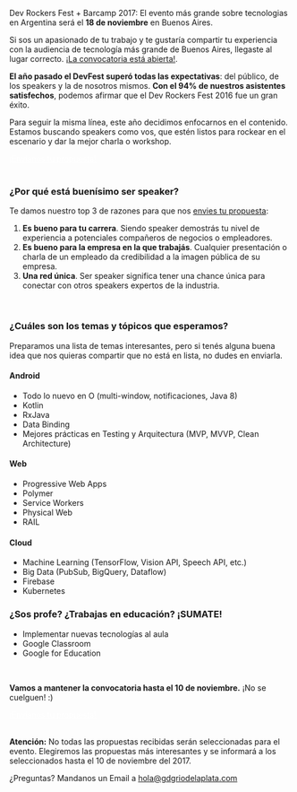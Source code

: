 Dev Rockers Fest + Barcamp 2017: El evento más grande sobre tecnologias en Argentina será el **18 de noviembre** en Buenos Aires.

Si sos un apasionado de tu trabajo y te gustaría compartir tu experiencia con la audiencia de tecnología más grande de Buenos Aires, llegaste al lugar correcto. [¡La convocatoria está abierta!](https://docs.google.com/forms/d/e/1FAIpQLScMIWOc_chV2s80aob709fve4KDXkLtrI3cKuR0-x_Lvzfnfw/viewform?usp=send_form).

**El año pasado el DevFest superó todas las expectativas**: del público, de los speakers y la de nosotros mismos. **Con el 94% de nuestros asistentes satisfechos**, podemos afirmar que el Dev Rockers Fest 2016 fue un gran éxito.

Para seguir la misma línea, este año decidimos enfocarnos en el contenido. Estamos buscando speakers como vos, que estén listos para rockear en el escenario y dar la mejor charla o workshop.

<div class="text-center">
<a href="https://docs.google.com/forms/d/e/1FAIpQLScMIWOc_chV2s80aob709fve4KDXkLtrI3cKuR0-x_Lvzfnfw/viewform?usp=send_form" target="_blank" class="style-scope header-content" style="color: white; ">
  <paper-button class="primary style-scope header-content x-scope paper-button-0" raised="" role="button" tabindex="0" animated="" aria-disabled="false" elevation="1">¡Envianos tu propuesta!</paper-button>
</a>
</div>

<br/>

### ¿Por qué está buenísimo ser speaker?

Te damos nuestro top 3 de razones para que nos [envies tu propuesta](https://docs.google.com/forms/d/e/1FAIpQLScMIWOc_chV2s80aob709fve4KDXkLtrI3cKuR0-x_Lvzfnfw/viewform?usp=send_form):

1. **Es bueno para tu carrera**. Siendo speaker demostrás tu nivel de experiencia a potenciales compañeros de negocios o empleadores.
2. **Es bueno para la empresa en la que trabajás**. Cualquier presentación o charla de un empleado da credibilidad a la imagen pública de su empresa.
3. **Una red única**. Ser speaker significa tener una chance única para conectar con otros speakers expertos de la industria.

<br/>

### ¿Cuáles son los temas y tópicos que esperamos?

Preparamos una lista de temas interesantes, pero si tenés alguna buena idea que nos quieras compartir que no está en lista, no dudes en enviarla.

#### Android
* Todo lo nuevo en O (multi-window, notificaciones, Java 8)
* Kotlin
* RxJava
* Data Binding
* Mejores prácticas en Testing y Arquitectura (MVP, MVVP, Clean Architecture)

#### Web
* Progressive Web Apps
* Polymer
* Service Workers
* Physical Web
* RAIL

#### Cloud
* Machine Learning (TensorFlow, Vision API, Speech API, etc.)
* Big Data (PubSub, BigQuery, Dataflow)
* Firebase
* Kubernetes

### ¿Sos profe? ¿Trabajas en educación? ¡SUMATE!
* Implementar nuevas tecnologías al aula
* Google Classroom
* Google for Education

<br/>

**Vamos a mantener la convocatoria hasta el 10 de noviembre.** ¡No se cuelguen! :)

<div class="text-center">
<a href="https://docs.google.com/forms/d/e/1FAIpQLScMIWOc_chV2s80aob709fve4KDXkLtrI3cKuR0-x_Lvzfnfw/viewform?usp=send_form" target="_blank" class="style-scope header-content" style="color: white; ">
  <paper-button class="primary style-scope header-content x-scope paper-button-0" raised="" role="button" tabindex="0" animated="" aria-disabled="false" elevation="1">¡Envianos tu propuesta!</paper-button>
</a>
</div>

<br/>

**Atención:** No todas las propuestas recibidas serán seleccionadas para el evento. Elegiremos las propuestas más interesantes y se informará a los seleccionados hasta el 10 de noviembre del 2017.

¿Preguntas? Mandanos un Email a [hola@gdgriodelaplata.com](mailto:hola@gdgriodelaplata.com)
